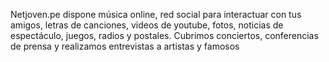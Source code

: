 Netjoven.pe dispone música online, red social para interactuar con tus amigos, letras de canciones, videos de youtube, fotos, noticias de espectáculo, juegos, radios y postales. Cubrimos conciertos, conferencias de prensa y realizamos entrevistas a artistas y famosos
